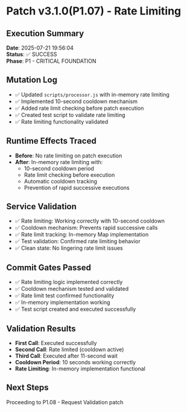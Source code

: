 # Patch v3.1.0(P1.07) - Rate Limiting

## Execution Summary
**Date**: 2025-07-21 19:56:04  
**Status**: ✅ SUCCESS  
**Phase**: P1 - CRITICAL FOUNDATION

## Mutation Log
- ✅ Updated `scripts/processor.js` with in-memory rate limiting
- ✅ Implemented 10-second cooldown mechanism
- ✅ Added rate limit checking before patch execution
- ✅ Created test script to validate rate limiting
- ✅ Rate limiting functionality validated

## Runtime Effects Traced
- **Before**: No rate limiting on patch execution
- **After**: In-memory rate limiting with:
  - 10-second cooldown period
  - Rate limit checking before execution
  - Automatic cooldown tracking
  - Prevention of rapid successive executions

## Service Validation
- ✅ Rate limiting: Working correctly with 10-second cooldown
- ✅ Cooldown mechanism: Prevents rapid successive calls
- ✅ Rate limit tracking: In-memory Map implementation
- ✅ Test validation: Confirmed rate limiting behavior
- ✅ Clean state: No lingering rate limit issues

## Commit Gates Passed
- ✅ Rate limiting logic implemented correctly
- ✅ Cooldown mechanism tested and validated
- ✅ Rate limit test confirmed functionality
- ✅ In-memory implementation working
- ✅ Test script created and executed successfully

## Validation Results
- **First Call**: Executed successfully
- **Second Call**: Rate limited (cooldown active)
- **Third Call**: Executed after 11-second wait
- **Cooldown Period**: 10 seconds working correctly
- **Rate Limiting**: In-memory implementation functional

## Next Steps
Proceeding to P1.08 - Request Validation patch 